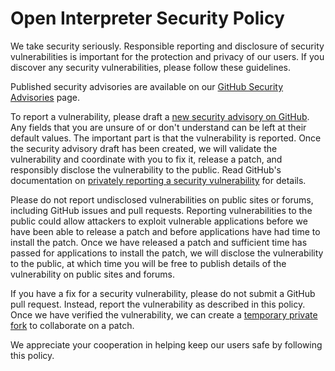 # Open Interpreter Security Policy

We take security seriously. Responsible reporting and disclosure of security
vulnerabilities is important for the protection and privacy of our users. If you
discover any security vulnerabilities, please follow these guidelines.

Published security advisories are available on our [GitHub Security Advisories]
page.

To report a vulnerability, please draft a [new security advisory on GitHub]. Any
fields that you are unsure of or don't understand can be left at their default
values. The important part is that the vulnerability is reported. Once the
security advisory draft has been created, we will validate the vulnerability and
coordinate with you to fix it, release a patch, and responsibly disclose the
vulnerability to the public. Read GitHub's documentation on [privately reporting
a security vulnerability] for details.

Please do not report undisclosed vulnerabilities on public sites or forums,
including GitHub issues and pull requests. Reporting vulnerabilities to the
public could allow attackers to exploit vulnerable applications before we have
been able to release a patch and before applications have had time to install
the patch. Once we have released a patch and sufficient time has passed for
applications to install the patch, we will disclose the vulnerability to the
public, at which time you will be free to publish details of the vulnerability
on public sites and forums.

If you have a fix for a security vulnerability, please do not submit a GitHub
pull request. Instead, report the vulnerability as described in this policy.
Once we have verified the vulnerability, we can create a [temporary private
fork] to collaborate on a patch.

We appreciate your cooperation in helping keep our users safe by following this
policy.

[github security advisories]: https://github.com/KillianLucas/open-interpreter/security/advisories
[new security advisory on github]: https://github.com/KillianLucas/open-interpreter/security/advisories/new
[privately reporting a security vulnerability]: https://docs.github.com/en/code-security/security-advisories/guidance-on-reporting-and-writing/privately-reporting-a-security-vulnerability
[temporary private fork]: https://docs.github.com/en/code-security/security-advisories/repository-security-advisories/collaborating-in-a-temporary-private-fork-to-resolve-a-repository-security-vulnerability
